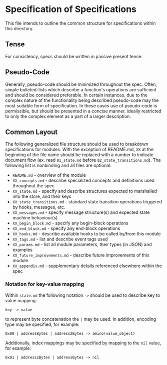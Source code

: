 # Specification of Specifications

This file intends to outline the common structure for specifications within
this directory. 

## Tense

For consistency, specs should be written in passive present tense.

## Pseudo-Code

Generally, pseudo-code should be minimized throughout the spec. Often, simple
bulleted-lists which describe a function's operations are sufficient and should
be considered preferable. In certain instances, due to the complex nature of
the functionality being described pseudo-code may the most suitable form of
specification. In these cases use of pseudo-code is permissible, but should be
presented in a concise manner, ideally restricted to only the complex
element as a part of a larger description. 

## Common Layout

The following generalized file structure should be used to breakdown
specifications for modules. With the exception of README.md, `XX` at the
beginning of the file name should be replaced with a number to indicate
document flow (ex. read `01_state.md` before `02_state_transitions.md`). The
following list is nonbinding and all files are optional. 

 - `README.md` - overview of the module
 - `XX_concepts.md` - describe specialized concepts and definitions used throughout the spec
 - `XX_state.md` - specify and describe structures expected to marshalled into the store, and their keys
 - `XX_state_transitions.md` - standard state transition operations triggered by hooks, messages, etc. 
 - `XX_messages.md` - specify message structure(s) and expected state machine behaviour(s)
 - `XX_begin_block.md` - specify any begin-block operations
 - `XX_end_block.md` - specify any end-block operations
 - `XX_hooks.md` - describe available hooks to be called by/from this module 
 - `XX_tags.md` - list and describe event tags used
 - `XX_params.md` - list all module parameters, their types (in JSON) and examples
 - `XX_future_improvements.md` - describe future improvements of this module
 - `XX_appendix.md` - supplementary details referenced elsewhere within the spec

### Notation for key-value mapping

Within `state.md` the following notation `->` should be used to describe key to
value mapping:

```
key -> value 
```

to represent byte concatenation the `|` may be used. In addition, encoding
type may be specified, for example:

```
0x00 | addressBytes | address2Bytes -> amino(value_object) 
```

Additionally, index mappings may be specified by mapping to the `nil` value, for example:

```
0x01 | address2Bytes | addressBytes -> nil
```
